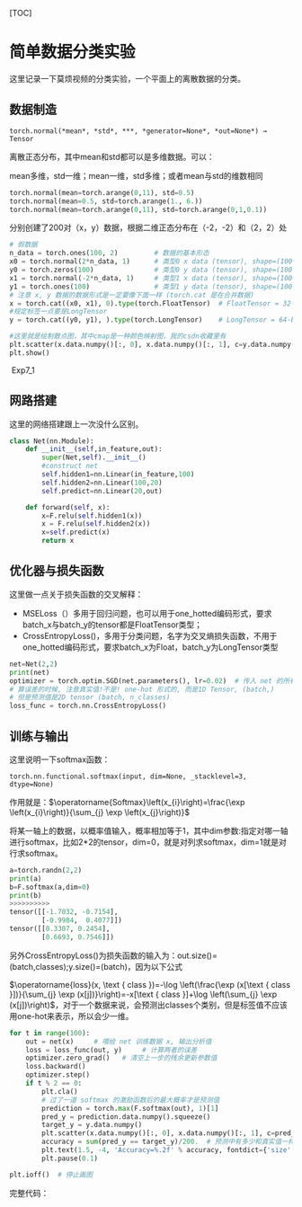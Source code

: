 [TOC]

# 简单数据分类实验

这里记录一下莫烦视频的分类实验，一个平面上的离散数据的分类。

## 数据制造

`torch.normal(*mean*, *std*, ***, *generator=None*, *out=None*) → Tensor`

离散正态分布，其中mean和std都可以是多维数据。可以：

mean多维，std一维；mean一维，std多维；或者mean与std的维数相同

```python
torch.normal(mean=torch.arange(0,11), std=0.5)
torch.normal(mean=0.5, std=torch.arange(1., 6.))
torch.normal(mean=torch.arange(0,11), std=torch.arange(0,1,0.1))
```

分别创建了200对（x，y）数据，根据二维正态分布在（-2，-2）和（2，2）处


```python
# 假数据
n_data = torch.ones(100, 2)         # 数据的基本形态
x0 = torch.normal(2*n_data, 1)      # 类型0 x data (tensor), shape=(100, 2)
y0 = torch.zeros(100)               # 类型0 y data (tensor), shape=(100, )
x1 = torch.normal(-2*n_data, 1)     # 类型1 x data (tensor), shape=(100, 1)
y1 = torch.ones(100)                # 类型1 y data (tensor), shape=(100, )
# 注意 x, y 数据的数据形式是一定要像下面一样 (torch.cat 是在合并数据)
x = torch.cat((x0, x1), 0).type(torch.FloatTensor)  # FloatTensor = 32-bit floating
#规定标签一点要是LongTensor
y = torch.cat((y0, y1), ).type(torch.LongTensor)    # LongTensor = 64-bit integer

#这里就是绘制散点图，其中cmap是一种颜色映射图，我的csdn收藏里有
plt.scatter(x.data.numpy()[:, 0], x.data.numpy()[:, 1], c=y.data.numpy(), s=100, lw=0, cmap='RdYlGn')
plt.show()
```

​	Exp7_1

## 网路搭建

这里的网络搭建跟上一次没什么区别。

```python
class Net(nn.Module):
    def __init__(self,in_feature,out):
        super(Net,self).__init__()
        #construct net
        self.hidden1=nn.Linear(in_feature,100)
        self.hidden2=nn.Linear(100,20)
        self.predict=nn.Linear(20,out)

    def forward(self, x):
        x=F.relu(self.hidden1(x))
        x = F.relu(self.hidden2(x))
        x=self.predict(x)
        return x
```

## 优化器与损失函数

这里做一点关于损失函数的交叉解释：

- MSELoss（）多用于回归问题，也可以用于one_hotted编码形式，要求batch_x与batch_y的tensor都是FloatTensor类型；
- CrossEntropyLoss()，多用于分类问题，名字为交叉熵损失函数，不用于one_hotted编码形式，要求batch_x为Float，batch_y为LongTensor类型
  

```python
net=Net(2,2)
print(net)
optimizer = torch.optim.SGD(net.parameters(), lr=0.02)  # 传入 net 的所有参数, 学习率
# 算误差的时候, 注意真实值!不是! one-hot 形式的, 而是1D Tensor, (batch,)
# 但是预测值是2D tensor (batch, n_classes)
loss_func = torch.nn.CrossEntropyLoss()
```

## 训练与输出

这里说明一下softmax函数：

```
torch.nn.functional.softmax(input, dim=None, _stacklevel=3, dtype=None)
```

作用就是：$\operatorname{Softmax}\left(x_{i}\right)=\frac{\exp \left(x_{i}\right)}{\sum_{j} \exp \left(x_{j}\right)}$

将某一轴上的数据，以概率值输入，概率相加等于1，其中dim参数:指定对哪一轴进行softmax，比如2*2的tensor，dim=0，就是对列求softmax，dim=1就是对行求softmax。

```python
a=torch.randn(2,2)
print(a)
b=F.softmax(a,dim=0)
print(b)
>>>>>>>>>>
tensor([[-1.7032, -0.7154],
        [-0.9984,  0.4077]])
tensor([[0.3307, 0.2454],
        [0.6693, 0.7546]])
```

另外CrossEntropyLoss()为损失函数的输入为：out.size()=(batch,classes);y.size()=(batch)，因为以下公式

$\operatorname{loss}(x, \text { class })=-\log \left(\frac{\exp (x[\text { class }])}{\sum_{j} \exp (x[j])}\right)=-x[\text { class }]+\log \left(\sum_{j} \exp (x[j])\right)$，对于一个数据来说，会预测出classes个类别，但是标签值不应该用one-hot来表示，所以会少一维。

```python
for t in range(100):
    out = net(x)     # 喂给 net 训练数据 x, 输出分析值
    loss = loss_func(out, y)     # 计算两者的误差
    optimizer.zero_grad()   # 清空上一步的残余更新参数值
    loss.backward()
    optimizer.step()
    if t % 2 == 0:
        plt.cla()
        # 过了一道 softmax 的激励函数后的最大概率才是预测值
        prediction = torch.max(F.softmax(out), 1)[1]
        pred_y = prediction.data.numpy().squeeze()
        target_y = y.data.numpy()
        plt.scatter(x.data.numpy()[:, 0], x.data.numpy()[:, 1], c=pred_y, s=100, lw=0, cmap='RdYlGn')
        accuracy = sum(pred_y == target_y)/200.  # 预测中有多少和真实值一样
        plt.text(1.5, -4, 'Accuracy=%.2f' % accuracy, fontdict={'size': 20, 'color':  'red'})
        plt.pause(0.1)

plt.ioff()  # 停止画图
```

完整代码：

